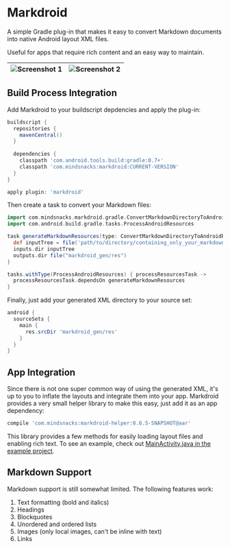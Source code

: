 # Markdroid

A simple Gradle plug-in that makes it easy to convert Markdown documents into native Android layout XML files.

Useful for apps that require rich content and an easy way to maintain.

| ![Screenshot 1](https://raw.github.com/mindsnacks/markdroid/master/readme_assets/markdroid_1.png)         | ![Screenshot 2](https://raw.github.com/mindsnacks/markdroid/master/readme_assets/markdroid_2.png)           |
| ------------- | ------------- |

## Build Process Integration
Add Markdroid to your buildscript depdencies and apply the plug-in:

```groovy
buildscript {
  repositories {
    mavenCentral()
  }
  
  dependencies {
    classpath 'com.android.tools.build:gradle:0.7+'
    classpath 'com.mindsnacks:markdroid:CURRENT-VERSION'
  }
}

apply plugin: 'markdroid'
```

Then create a task to convert your Markdown files:

```groovy
import com.mindsnacks.markdroid.gradle.ConvertMarkdownDirectoryToAndroidResourcesDirectoryTask
import com.android.build.gradle.tasks.ProcessAndroidResources

task generateMarkdownResources(type: ConvertMarkdownDirectoryToAndroidResourcesDirectoryTask) {
  def inputTree = file('path/to/directory/containing_only_your_markdown/and_images')
  inputs.dir inputTree
  outputs.dir file("markdroid_gen/res")
}

tasks.withType(ProcessAndroidResources) { processResourcesTask ->
  processResourcesTask.dependsOn generateMarkdownResources
}
```

Finally, just add your generated XML directory to your source set:

```groovy
android {
  sourceSets {
    main {
      res.srcDir 'markdroid_gen/res'
    }
  }
}
```

## App Integration

Since there is not one super common way of using the generated XML, it's up to you to inflate the layouts and integrate them into your app. Markdroid provides a very small helper library to make this easy, just add it as an app dependency:

```groovy
compile 'com.mindsnacks:markdroid-helper:0.8.5-SNAPSHOT@aar'
```

This library provides a few methods for easily loading layout files and enabling rich text. To see an example, check out [MainActivity.java in the example project](https://github.com/mindsnacks/markdroid/blob/master/markdroid-example/src/main/java/com/markdroid/example/MainActivity.java).

## Markdown Support
Markdown support is still somewhat limited. The following features work:

1. Text formatting (bold and italics)
2. Headings
3. Blockquotes
4. Unordered and ordered lists
5. Images (only local images, can't be inline with text)
6. Links

